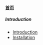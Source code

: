 
#### [首页](?file=首页 "返回首页")

##### Introduction
- [Introduction](?file=001-Introduction/000-Introduction "Introduction")
- [Installation](?file=001-Introduction/001-Installation "Installation")
